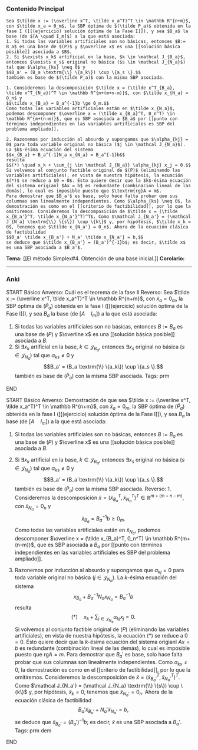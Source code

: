 ### Contenido Principal


```ad-theorem
Sea $\tilde x := (\overline x^T, \tilde x_a^T)^T \in \mathbb R^{n+m}$, con $\tilde x_a = 0_m$, la SBP óptima de $(\tilde P_a)$ obtenida en la fase I ([[(ejercicio) solución óptima de la Fase I]]), y sea $B_a$ la base (de $[A \quad I_m]$) a la que está asociada:
1. Si todas las variables artificiales son no básicas, entonces $B:= B_a$ es una base de $(P)$ y $\overline x$ es una [[solución básica posible]] asociada a $B$.
2. Si $\exists x_k$ artificial en la base, $k \in \mathcal J_{B_a}$, entonces $\exists x_s$ original no básica ($s \in \mathcal J_{N_a}$) tal que $\alpha_{ks} \neq 0$ y
$$B_a' = (B_a \textrm{\\} \{a_k\}) \cup \{a_s \}.$$
también es base de $(\tilde P_a)$ con la misma SBP asociada.
```

```ad-proof
1. Consideremos la descomposición $\tilde x = (\tilde x^T_{B_a}, \tilde x^T_{N_a})^T \in \mathbb R^{m+(m+n-m)}$, con $\tilde x_{N_a} = 0_n$ y
$$\tilde x_{B_a} = B_a^{-1}b \ge 0_m.$$
Como todas las variables artificiales están en $\tilde x_{N_a}$, podemos descomponer $\overline x = (\tilde x_{B_a}^T, 0_n^T) \in \mathbb R^{m+(n-m)}$, que es SBP asociada a $B_a$ por [[punto con términos independientes en las variables artificiales es SBP del problema ampliado]].

2. Razonemos por inducción al absurdo y supongamos que $\alpha_{kj} = 0$ para toda variable original no básica ($j \in \mathcal J_{N_a}$). La $k$-ésima ecuación del sistema
$$x_{B_a} + B_a^{-1}N_a x_{N_a} = B_a^{-1}b$$
resulta
$$(*) \quad x_k + \sum_{j \in \mathcal J_{N_a}} \alpha_{kj} x_j = 0.$$
Si volvemos al conjunto factible original de $(P)$ (eliminando las variables artificiales), en vista de nuestra hipótesis, la ecuación $(*)$ se reduce a $0 = 0$. Esto quiere decir que la $k$-ésima ecuación del sistema origianl $Ax = b$ es redundante (combinación lineal de las demás), lo cual es imposible puesto que $\textrm{rg}A = m$.
Para demostrar que $B_a'$ es base, solo hace falta probar que sus columnas son linealmente independientes. Como $\alpha_{ks} \neq 0$, la demostración es como en el [[criterio de factibilidad]], por lo que la omitiremos. Consideremos la descomposición de $\tilde x = (\tilde x_{B_a'}^T, \tilde x_{N_a'}^T)^T$. Como $\mathcal J_{N_a'} = (\mathcal J_{N_a} \textrm{\\} \{s\}) \cup \{k\}$ y, por hipótesis, $\tilde x_k = 0$, tenemos que $\tilde x_{N_a'} = 0_n$. Ahora de la ecuación clásica de factibilidad
$$B_a' \tilde x_{B_a'} + N_a' \tilde x_{N_a'} = b,$$
se deduce que $\tilde x_{B_a'} = (B_a')^{-1}b$; es decir, $\tilde x$ es una SBP asociada a $B_a'$.
```

**Tema:** [[El método Simplex#4. Obtención de una base inicial.]]
**Corolario:**

---
### Anki

START
Básico
Anverso: Cuál es el teorema de la fase II
Reverso: Sea $\tilde x := (\overline x^T, \tilde x_a^T)^T \in \mathbb R^{n+m}$, con $\tilde x_a = 0_m$, la SBP óptima de $(\tilde P_a)$ obtenida en la fase I ([[(ejercicio) solución óptima de la Fase I]]), y sea $B_a$ la base (de $[A \quad I_m]$) a la que está asociada:
1. Si todas las variables artificiales son no básicas, entonces $B:= B_a$ es una base de $(P)$ y $\overline x$ es una [[solución básica posible]] asociada a $B$.
2. Si $\exists x_k$ artificial en la base, $k \in \mathcal J_{B_a}$, entonces $\exists x_s$ original no básica ($s \in \mathcal J_{N_a}$) tal que $\alpha_{ks} \neq 0$ y
$$B_a' = (B_a \textrm{\\} \{a_k\}) \cup \{a_s \}.$$
también es base de $(\tilde P_a)$ con la misma SBP asociada.
Tags: prm
<!--ID: 1730103598874-->
END

START
Básico
Anverso: Demostración de que sea $\tilde x := (\overline x^T, \tilde x_a^T)^T \in \mathbb R^{n+m}$, con $\tilde x_a = 0_m$, la SBP óptima de $(\tilde P_a)$ obtenida en la fase I ([[(ejercicio) solución óptima de la Fase I]]), y sea $B_a$ la base (de $[A \quad I_m]$) a la que está asociada:
1. Si todas las variables artificiales son no básicas, entonces $B:= B_a$ es una base de $(P)$ y $\overline x$ es una [[solución básica posible]] asociada a $B$.
2. Si $\exists x_k$ artificial en la base, $k \in \mathcal J_{B_a}$, entonces $\exists x_s$ original no básica ($s \in \mathcal J_{N_a}$) tal que $\alpha_{ks} \neq 0$ y
$$B_a' = (B_a \textrm{\\} \{a_k\}) \cup \{a_s \}.$$
también es base de $(\tilde P_a)$ con la misma SBP asociada.
Reverso: 1. Consideremos la descomposición $\tilde x = (\tilde x^T_{B_a}, \tilde x^T_{N_a})^T \in \mathbb R^{m+(m+n-m)}$, con $\tilde x_{N_a} = 0_n$ y
$$\tilde x_{B_a} = B_a^{-1}b \ge 0_m.$$
Como todas las variables artificiales están en $\tilde x_{N_a}$, podemos descomponer $\overline x = (\tilde x_{B_a}^T, 0_n^T) \in \mathbb R^{m+(n-m)}$, que es SBP asociada a $B_a$ por [[punto con términos independientes en las variables artificiales es SBP del problema ampliado]].

2. Razonemos por inducción al absurdo y supongamos que $\alpha_{kj} = 0$ para toda variable original no básica ($j \in \mathcal J_{N_a}$). La $k$-ésima ecuación del sistema
$$x_{B_a} + B_a^{-1}N_a x_{N_a} = B_a^{-1}b$$
resulta
$$(*) \quad x_k + \sum_{j \in \mathcal J_{N_a}} \alpha_{kj} x_j = 0.$$
Si volvemos al conjunto factible original de $(P)$ (eliminando las variables artificiales), en vista de nuestra hipótesis, la ecuación $(*)$ se reduce a $0 = 0$. Esto quiere decir que la $k$-ésima ecuación del sistema origianl $Ax = b$ es redundante (combinación lineal de las demás), lo cual es imposible puesto que $\textrm{rg}A = m$.
Para demostrar que $B_a'$ es base, solo hace falta probar que sus columnas son linealmente independientes. Como $\alpha_{ks} \neq 0$, la demostración es como en el [[criterio de factibilidad]], por lo que la omitiremos. Consideremos la descomposición de $\tilde x = (\tilde x_{B_a'}^T, \tilde x_{N_a'}^T)^T$. Como $\mathcal J_{N_a'} = (\mathcal J_{N_a} \textrm{\\} \{s\}) \cup \{k\}$ y, por hipótesis, $\tilde x_k = 0$, tenemos que $\tilde x_{N_a'} = 0_n$. Ahora de la ecuación clásica de factibilidad
$$B_a' \tilde x_{B_a'} + N_a' \tilde x_{N_a'} = b,$$
se deduce que $\tilde x_{B_a'} = (B_a')^{-1}b$; es decir, $\tilde x$ es una SBP asociada a $B_a'$.
Tags: prm dem
<!--ID: 1730103598879-->
END

